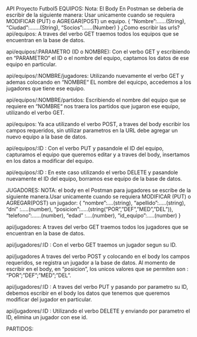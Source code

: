 API Proyecto Futbol5
EQUIPOS:
Nota: El Body En Postman se deberia de escribir de la siguiente manera:
Usar unicamente cuando se requiera MODIFICAR (PUT) o AGREGAR(POST) un equipo.
{
“Nombre”:……(String),
“Ciudad”:…….(String),
“Socios”:……(Number)
}
¿Como escribir las urls?
api/equipos:
A traves del verbo GET traemos todos los equipos que se encuentran en la base de datos.

api/equipos/:PARAMETRO (ID o NOMBRE):
Con el verbo GET y escribiendo en “PARAMETRO“ el ID o el nombre del equipo, captamos los datos de ese equipo en particular.

api/equipos/:NOMBRE/jugadores:
Utilizando nuevamente el verbo GET y ademas colocando en “NOMBRE“ EL nombre del equicpo, accedemos a los jugadores que tiene ese equipo.

api/equipos/:NOMBRE/partidos:
Escribiendo el nombre del equipo que se requiere en “NOMBRE“ nos traera los partidos que jugaron ese equipo, utilizando el verbo GET.

api/equipos:
Ya aca utilizando el verbo POST, a traves del body escribir los campos requeridos, sin utilizar parametros en la URL debe agregar un nuevo equipo a la base de datos.

api/equipos/:ID :
Con el verbo PUT y pasandole el ID del equipo, capturamos el equipo que queremos editar y a traves del body, insertamos en los datos a modificar del equipo.

api/equipos/:ID :
En este caso utilizando el verbo DELETE y pasandole nuevamente el ID del equipo, borramos ese equipo de la base de datos.

JUGADORES:
NOTA: el body en el Postman para jugadores se escribe de la siguiente manera.Usar unicamente cuando se requiera MODIFICAR (PUT) o AGREGAR(POST) un jugador:
{
“nombre”:….(string),
“apellido”:…..(string),
“dni” :…..(number),
“posicion”:…..(string(“POR”,”DEF”,”MED”,”DEL”)),
“telefono”:……(number),
“edad” :….(number),
“id_equipo”:…..(number)
}

api/jugadores:
A traves del verbo GET traemos todos los jugadores que se encuentran en la base de datos.

api/jugadores/:ID :
Con el verbo GET traemos un jugador segun su ID.

api/jugadores
A traves del verbo POST y colocando en el body los campos requeridos, se registra un jugador a la base de datos. Al momento de escribir en el body, en “posicion”, los unicos valores que se permiten son : “POR”;”DEF”;”MED”;”DEL”.

api/jugadores/:ID :
A traves del verbo PUT y pasando por parametro su ID, debemos escribir en el body los datos que tenemos que queremos modificar del jugador en particular.

api/jugadores/:ID :
Utilizando el verbo DELETE y enviando por parametro el ID, elimina un jugador con ese id.

PARTIDOS:
